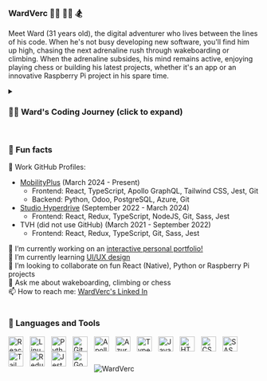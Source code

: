 ### WardVerc 🏄🏻 🧗‍♂️ 🏂 

Meet Ward (31 years old), the digital adventurer who lives between the lines of his code. When he's not busy developing new software, you'll find him up high, chasing the next adrenaline rush through wakeboarding or climbing. When the adrenaline subsides, his mind remains active, enjoying playing chess or building his latest projects, whether it's an app or an innovative Raspberry Pi project in his spare time.

<details>
 <summary><h3>👨‍💻 Ward's Coding Journey (click to expand)</h3></summary>
   I began my coding journey while trading in FIFA players, aiming to profit from each transaction. Given the 5% loss on each sale, I needed to earn more than this percentage, which soon became tiresome to calculate repeatedly. This challenge sparked the idea of creating a program to automate the calculations. After diving into "Head First Java," I developed a tool within a few weeks that calculated my profits. This superpower called 'programming' ignited my passion for coding's vast possibilities.
<br />
<br />
Motivated, I completed a course on freecodecamp.org in responsive web design, covering HTML and CSS. Eager to enter the IT field, I sent numerous applications and eventually landed a role as a software tester with a company that recognized my potential. Working in this position confirmed I was on the right career path, so I enrolled in a bachelor’s degree program that covered the fundamentals of programming. After two years as a tester and completing my studies, the company promoted me to a frontend developer role in 2021.
<br />
<br />
Over the next three years, I worked as a frontend developer at two different companies before transitioning to backend development with Python. Now I'm doing frontend development aswell as backend development, with more emphasize on frontend as it's more fulfilling for me than backend development. 
<br />
<br />
I really love each day working as a developer as it is fulfilling, and I continue to enjoy building exciting projects in my free time. 👾
</details>

  #

  ### 🤙 Fun facts

💼 Work GitHub Profiles:
  - [MobilityPlus](https://github.com/WardVercMobilityPlus) (March 2024 - Present)
    - Frontend: React, TypeScript, Apollo GraphQL, Tailwind CSS, Jest, Git
    - Backend: Python, Odoo, PostgreSQL, Azure, Git
  - [Studio Hyperdrive](https://github.com/WardVerc1) (September 2022 - March 2024)
    - Frontend: React, Redux, TypeScript, NodeJS, Git, Sass, Jest 
  - TVH (did not use GitHub) (March 2021 - September 2022)
    - Frontend: React, Redux, TypeScript, Git, Sass, Jest

🔭 I’m currently working on an <a href="https://github.com/WardVerc" target="_blank">interactive personal portfolio!</a><br />
🌱 I’m currently learning <a href="https://en.wikipedia.org/wiki/User_experience_design" target="_blank">UI/UX design</a><br />
👯 I’m looking to collaborate on fun React (Native), Python or Raspberry Pi projects<br />
💬 Ask me about wakeboarding, climbing or chess<br />
📫 How to reach me: <a href="https://www.linkedin.com/in/ward-vercruyssen-05a089177/" target="_blank">WardVerc's Linked In</a><br />
#

### 🧰 Languages and Tools
<img align="left" alt="React" width="30px" style="padding-right:10px;" src="https://cdn.jsdelivr.net/gh/devicons/devicon/icons/react/react-original.svg" />
<img align="left" alt="Linux" width="30px" style="padding-right:10px;" src="https://cdn.jsdelivr.net/gh/devicons/devicon/icons/linux/linux-original.svg" />
<img align="left" alt="Python" width="30px" style="padding-right:10px;" src="https://cdn.jsdelivr.net/gh/devicons/devicon/icons/python/python-plain.svg" />
<img align="left" alt="Git" width="30px" style="padding-right:10px;" src="https://cdn.jsdelivr.net/gh/devicons/devicon/icons/git/git-original.svg" />
<img align="left" alt="Apollo GraphQL" width="30px" style="padding-right:10px;" src="https://cdn.jsdelivr.net/gh/devicons/devicon/icons/graphql/graphql-plain.svg" />
<img align="left" alt="Azure" width="30px" style="padding-right:10px;" src="https://cdn.jsdelivr.net/gh/devicons/devicon/icons/azure/azure-original.svg" />
<img align="left" alt="TypeScript" width="30px" style="padding-right:10px;" src="https://cdn.jsdelivr.net/gh/devicons/devicon/icons/typescript/typescript-plain.svg" />
<img align="left" alt="JavaScript" width="30px" style="padding-right:10px;" src="https://cdn.jsdelivr.net/gh/devicons/devicon/icons/javascript/javascript-plain.svg" />
<img align="left" alt="HTML" width="30px" style="padding-right:10px;" src="https://cdn.jsdelivr.net/gh/devicons/devicon/icons/html5/html5-plain.svg" />
<img align="left" alt="CSS" width="30px" style="padding-right:10px;" src="https://cdn.jsdelivr.net/gh/devicons/devicon/icons/css3/css3-plain.svg" />
<img align="left" alt="SASS" width="30px" style="padding-right:10px;" src="https://cdn.jsdelivr.net/gh/devicons/devicon/icons/sass/sass-original.svg" />
<img align="left" alt="Tailwind CSS" width="30px" style="padding-right:10px;" src="https://cdn.jsdelivr.net/gh/devicons/devicon/icons/tailwindcss/tailwindcss-original.svg" />
<img align="left" alt="Redux" width="30px" style="padding-right:10px;" src="https://cdn.jsdelivr.net/gh/devicons/devicon/icons/redux/redux-original.svg" />
<img align="left" alt="Jest" width="30px" style="padding-right:10px;" src="https://cdn.jsdelivr.net/gh/devicons/devicon/icons/jest/jest-plain.svg" />
<img align="left" alt="Godot" width="30px" style="padding-right:10px;" src="https://cdn.jsdelivr.net/gh/devicons/devicon/icons/godot/godot-original.svg" />

<br />

#

<img src="https://komarev.com/ghpvc/?username=WardVerc&label=Profile&nbsp;views&color=blue&style=plastic" alt="WardVerc" />
